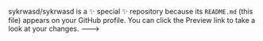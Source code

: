 
sykrwasd/sykrwasd is a ✨ special ✨ repository because its `README.md` (this file) appears on your GitHub profile.
You can click the Preview link to take a look at your changes.
--->
